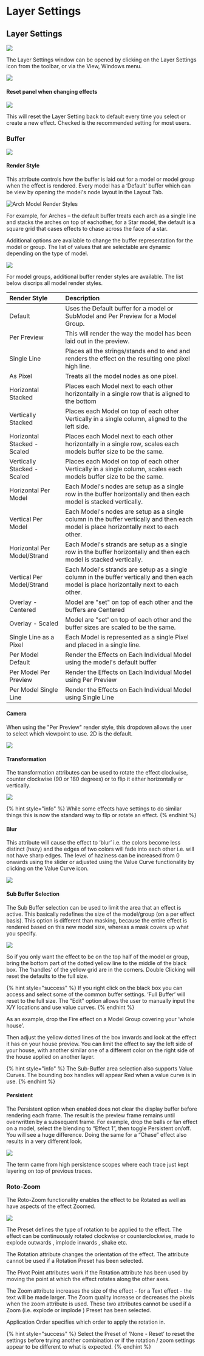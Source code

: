 # Layer Settings

## Layer Settings

![](../../../.gitbook/assets/image%20%28354%29.png)

The Layer Settings window can be opened by clicking on the Layer Settings icon from the toolbar, or via the View, Windows menu.

![](../../../.gitbook/assets/image%20%2841%29.png)

#### Reset panel when changing effects

![](../../../.gitbook/assets/image%20%28606%29.png)

This will reset the Layer Setting back to default every time you select or create a new effect. Checked is the recommended setting for most users.

### Buffer

![](../../../.gitbook/assets/image%20%28379%29.png)

#### Render Style

This attribute controls how the buffer is laid out for a model or model group when the effect is rendered. Every model has a ‘Default’ buffer which can be view by opening the model's node layout in the Layout Tab.

![Arch Model Render Styles ](../../../.gitbook/assets/image%20%28351%29.png)

For example, for Arches – the default buffer treats each arch as a single line and stacks the arches on top of eachother, for a Star model, the default is a square grid that cases effects to chase across the face of a star.

Additional options are available to change the buffer representation for the model or group. The list of values that are selectable are dynamic depending on the type of model.

![](../../../.gitbook/assets/image%20%28775%29.png)

For model groups, additional buffer render styles are available. The list below discrips all model render styles.

| Render Style | ​Description |
| :--- | :--- |
| Default | Uses the Default buffer for a model or SubModel and Per Preview for a Model Group. |
| Per Preview | This will render the way the model has been laid out in the preview. |
| Single Line | Places all the strings/stands end to end and renders the effect on the resulting one pixel high line. |
| As Pixel | Treats all the model nodes as one pixel. |
| Horizontal Stacked | Places each Model next to each other horizontally in a single row that is aligned to the bottom |
| Vertically Stacked | Places each Model on top of each other Vertically in a single column, aligned to the left side. |
| Horizontal Stacked - Scaled | Places each Model next to each other horizontally in a single row, scales  each models buffer size to be the same. |
| Vertically Stacked - Scaled | Places each Model on top of each other Vertically in a single column, scales  each models buffer size to be the same. |
| Horizontal Per Model | Each Model's nodes are setup as a single row in the buffer horizontally and then each model is stacked vertically. |
| Vertical Per Model | Each Model's nodes are setup as a single column in the buffer vertically and then each model is place horizontally next to each other. |
| Horizontal Per Model/Strand | Each Model's strands are setup as a single row in the buffer horizontally and then each model is stacked vertically. |
| Vertical Per Model/Strand | Each Model's strands are setup as a single column in the buffer vertically and then each model is place horizontally next to each other. |
| Overlay -  Centered | Model are "set" on top of each other and the buffers are Centered |
| Overlay - Scaled | Model are "set' on top of each other and the buffer sizes are scaled to be the same. |
| Single Line as a Pixel | Each Model is represented as a single Pixel and placed in a single line. |
| Per Model Default | Render the Effects on Each Individual Model using the model's default buffer |
| Per Model Per Preview | Render the Effects on Each Individual Model using Per Preview |
| Per Model Single Line | Render the Effects on Each Individual Model using Single Line |

#### Camera

When using the "Per Preview" render style, this dropdown allows the user to select which viewpoint to use. 2D is the default.

![](../../../.gitbook/assets/image%20%28248%29.png)

#### Transformation

The transformation attributes can be used to rotate the effect clockwise, counter clockwise \(90 or 180 degrees\) or to flip it either horizontally or vertically.

![](../../../.gitbook/assets/image%20%28113%29.png)

{% hint style="info" %}
While some effects have settings to do similar things this is now the standard way to flip or rotate an effect.
{% endhint %}

#### Blur

This attribute will cause the effect to ‘blur’ i.e. the colors become less distinct \(hazy\) and the edges of two colors will fade into each other i.e. will not have sharp edges. The level of haziness can be increased from 0 onwards using the slider or adjusted using the Value Curve functionality by clicking on the Value Curve icon.

![](../../../.gitbook/assets/image%20%28458%29.png)

#### Sub Buffer Selection

The Sub Buffer selection can be used to limit the area that an effect is active. This basically redefines the size of the model/group \(on a per effect basis\). This option is different than masking, because the entire effect is rendered based on this new model size, whereas a mask covers up what you specify.

![](../../../.gitbook/assets/image%20%28721%29.png)

So if you only want the effect to be on the top half of the model or group, bring the bottom part of the dotted yellow line to the middle of the black box. The ‘handles’ of the yellow grid are in the corners. Double Clicking will reset the defaults to the full size.

{% hint style="success" %}
If you right click on the black box you can access and select some of the common buffer settings. ‘Full Buffer’ will reset to the full size. The "Edit" option allows the user to manually input the X/Y locations and use value curves.
{% endhint %}

As an example, drop the Fire effect on a Model Group covering your ‘whole house’.

Then adjust the yellow dotted lines of the box inwards and look at the effect it has on your house preview. You can limit the effect to say the left side of your house, with another similar one of a different color on the right side of the house applied on another layer.

{% hint style="info" %}
The Sub-Buffer area selection also supports Value Curves. The bounding box handles will appear Red when a value curve is in use.
{% endhint %}

#### Persistent

The Persistent option when enabled does not clear the display buffer before rendering each frame. The result is the preview frame remains until overwritten by a subsequent frame. For example, drop the balls or fan effect on a model, select the blending to “Effect 1”, then toggle Persistent on/off. You will see a huge difference. Doing the same for a “Chase” effect also results in a very different look.

![](../../../.gitbook/assets/image%20%28668%29.png)

The term came from high persistence scopes where each trace just kept layering on top of previous traces.

### Roto-Zoom

The Roto-Zoom functionality enables the effect to be Rotated as well as have aspects of the effect Zoomed.

![](../../../.gitbook/assets/image%20%28734%29.png)

The Preset defines the type of rotation to be applied to the effect. The effect can be continuously rotated clockwise or counterclockwise, made to explode outwards , implode inwards , shake etc.

The Rotation attribute changes the orientation of the effect. The attribute cannot be used if a Rotation Preset has been selected.

The Pivot Point attributes work if the Rotation attribute has been used by moving the point at which the effect rotates along the other axes.

The Zoom attribute increases the size of the effect - for a Text effect - the text will be made larger. The Zoom quality increase or decreases the pixels when the zoom attribute is used. These two attributes cannot be used if a Zoom \(i.e. explode or implode \) Preset has been selected.

Application Order specifies which order to apply the rotation in.

{% hint style="success" %}
Select the Preset of ‘None - Reset’ to reset the settings before trying another combination or if the rotation / zoom settings appear to be different to what is expected.
{% endhint %}


